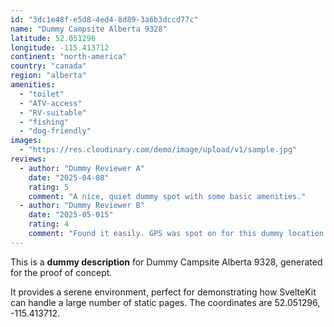 ```yaml
---
id: "3dc1e48f-e5d8-4ed4-8d89-3a6b3dccd77c"
name: "Dummy Campsite Alberta 9328"
latitude: 52.051296
longitude: -115.413712
continent: "north-america"
country: "canada"
region: "alberta"
amenities:
  - "toilet"
  - "ATV-access"
  - "RV-suitable"
  - "fishing"
  - "dog-friendly"
images:
  - "https://res.cloudinary.com/demo/image/upload/v1/sample.jpg"
reviews:
  - author: "Dummy Reviewer A"
    date: "2025-04-08"
    rating: 5
    comment: "A nice, quiet dummy spot with some basic amenities."
  - author: "Dummy Reviewer B"
    date: "2025-05-015"
    rating: 4
    comment: "Found it easily. GPS was spot on for this dummy location."
---
```


This is a **dummy description** for Dummy Campsite Alberta 9328, generated for the proof of concept.

It provides a serene environment, perfect for demonstrating how SvelteKit can handle a large number of static pages. The coordinates are 52.051296, -115.413712.
